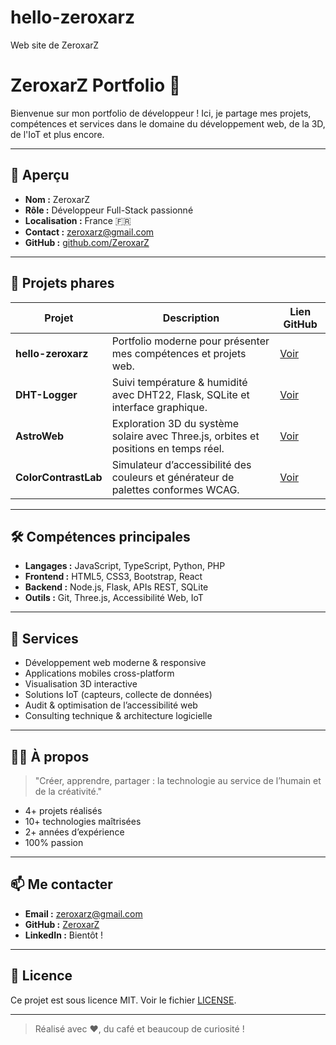 # hello-zeroxarz
Web site de ZeroxarZ
 # ZeroxarZ Portfolio 🚀

Bienvenue sur mon portfolio de développeur ! Ici, je partage mes projets, compétences et services dans le domaine du développement web, de la 3D, de l'IoT et plus encore.

---

## 🌟 Aperçu

- **Nom :** ZeroxarZ
- **Rôle :** Développeur Full-Stack passionné
- **Localisation :** France 🇫🇷
- **Contact :** zeroxarz@gmail.com
- **GitHub :** [github.com/ZeroxarZ](https://github.com/ZeroxarZ)

---

## 📂 Projets phares

| Projet              | Description                                                                                 | Lien GitHub                                      |
|---------------------|-------------------------------------------------------------------------------------------|--------------------------------------------------|
| **hello-zeroxarz**  | Portfolio moderne pour présenter mes compétences et projets web.                           | [Voir](https://github.com/ZeroxarZ/hello-zeroxarz) |
| **DHT-Logger**      | Suivi température & humidité avec DHT22, Flask, SQLite et interface graphique.             | [Voir](https://github.com/ZeroxarZ/dhtlogger)      |
| **AstroWeb**        | Exploration 3D du système solaire avec Three.js, orbites et positions en temps réel.      | [Voir](https://github.com/ZeroxarZ/AstroWeb)       |
| **ColorContrastLab**| Simulateur d’accessibilité des couleurs et générateur de palettes conformes WCAG.         | [Voir](https://github.com/ZeroxarZ/ColorContrastLab)                                           |

---

## 🛠️ Compétences principales

- **Langages :** JavaScript, TypeScript, Python, PHP
- **Frontend :** HTML5, CSS3, Bootstrap, React
- **Backend :** Node.js, Flask, APIs REST, SQLite
- **Outils :** Git, Three.js, Accessibilité Web, IoT

---

## 💼 Services

- Développement web moderne & responsive
- Applications mobiles cross-platform
- Visualisation 3D interactive
- Solutions IoT (capteurs, collecte de données)
- Audit & optimisation de l’accessibilité web
- Consulting technique & architecture logicielle

---

## 👨‍💻 À propos

> "Créer, apprendre, partager : la technologie au service de l’humain et de la créativité."

- 4+ projets réalisés
- 10+ technologies maîtrisées
- 2+ années d’expérience
- 100% passion

---

## 📫 Me contacter

- **Email :** zeroxarz@gmail.com
- **GitHub :** [ZeroxarZ](https://github.com/ZeroxarZ)
- **LinkedIn :** Bientôt !

---

## 📝 Licence

Ce projet est sous licence MIT. Voir le fichier [LICENSE](./LICENSE).

---

> Réalisé avec ❤️, du café et beaucoup de curiosité !
